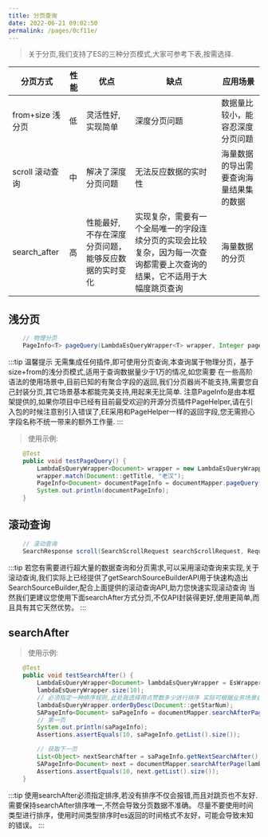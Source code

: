 ```yaml
---
title: 分页查询
date: 2022-06-21 09:02:50
permalink: /pages/0cf11e/
---
```


> 关于分页,我们支持了ES的三种分页模式,大家可参考下表,按需选择.

| 分页方式 | 性能 | 优点 | 缺点 | 应用场景 |
| --- | --- | --- | --- | --- |
| from+size 浅分页 | 低 | 灵活性好,实现简单 | 深度分页问题 | 数据量比较小，能容忍深度分页问题 |
| scroll 滚动查询 | 中 | 解决了深度分页问题 | 无法反应数据的实时性 | 海量数据的导出需要查询海量结果集的数据 |
| search_after | 高 | 性能最好,不存在深度分页问题，能够反应数据的实时变化 | 实现复杂，需要有一个全局唯一的字段连续分页的实现会比较复杂，因为每一次查询都需要上次查询的结果，它不适用于大幅度跳页查询 | 海量数据的分页 |


## 浅分页
```java
    // 物理分页
    PageInfo<T> pageQuery(LambdaEsQueryWrapper<T> wrapper, Integer pageNum, Integer pageSize);
```

:::tip 温馨提示
无需集成任何插件,即可使用分页查询,本查询属于物理分页，基于size+from的浅分页模式,适用于查询数据量少于1万的情况,如您需要
在一些高阶语法的使用场景中,目前已知的有聚合字段的返回,我们分页器尚不能支持,需要您自己封装分页,其它场景基本都能完美支持,用起来无比简单.
注意PageInfo是由本框架提供的,如果你项目中已经有目前最受欢迎的开源分页插件PageHelper,请在引入包的时候注意别引入错误了,EE采用和PageHelper一样的返回字段,您无需担心字段名称不统一带来的额外工作量.
:::

> 使用示例:

```java
    @Test
    public void testPageQuery() {
        LambdaEsQueryWrapper<Document> wrapper = new LambdaEsQueryWrapper<>();
        wrapper.match(Document::getTitle, "老汉");
        PageInfo<Document> documentPageInfo = documentMapper.pageQuery(wrapper,1,10);
        System.out.println(documentPageInfo);
    }
```

## 滚动查询

```java
    // 滚动查询
    SearchResponse scroll(SearchScrollRequest searchScrollRequest, RequestOptions requestOptions) throws IOException;
```

:::tip
若您有需要进行超大量的数据查询和分页需求,可以采用滚动查询来实现,关于滚动查询,我们实际上已经提供了getSearchSourceBuilderAPI用于快速构造出SearchSourceBuilder,配合上面提供的滚动查询API,助力您快速实现滚动查询
当然我们更建议您使用下面searchAfter方式分页,不仅API封装得更好,使用更简单,而且具有其它天然优势。
:::

## searchAfter

> 使用示例:

```java
    @Test
    public void testSearchAfter() {
        LambdaEsQueryWrapper<Document> lambdaEsQueryWrapper = EsWrappers.lambdaQuery(Document.class);
        lambdaEsQueryWrapper.size(10);
        // 必须指定一种排序规则,此处我选择用点赞数多少进行排序 实际可根据业务场景自由指定,比如根据ID等(尽量不要使用时间类型进行排序)
        lambdaEsQueryWrapper.orderByDesc(Document::getStarNum);
        SAPageInfo<Document> saPageInfo = documentMapper.searchAfterPage(lambdaEsQueryWrapper, null, 10);
        // 第一页
        System.out.println(saPageInfo);
        Assertions.assertEquals(10, saPageInfo.getList().size());

        // 获取下一页
        List<Object> nextSearchAfter = saPageInfo.getNextSearchAfter();
        SAPageInfo<Document> next = documentMapper.searchAfterPage(lambdaEsQueryWrapper, nextSearchAfter, 10);
        Assertions.assertEquals(10, next.getList().size());
    }
```

:::tip
使用searchAfter必须指定排序,若没有排序不仅会报错,而且对跳页也不友好.
需要保持searchAfter排序唯一,不然会导致分页数据不准确。
尽量不要使用时间类型进行排序，使用时间类型排序时es返回的时间格式不友好，可能会导致未知的错误。
:::


